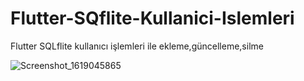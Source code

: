 # Flutter-SQflite-Kullanici-Islemleri
Flutter SQLflite kullanıcı işlemleri ile ekleme,güncelleme,silme


![Screenshot_1619045865](https://user-images.githubusercontent.com/79018972/115632047-9edc3280-a30f-11eb-8e52-f51d57f79586.png)
